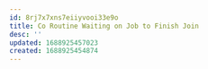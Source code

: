 ```yaml
---
id: 8rj7x7xns7eiiyvooi33e9o
title: Co Routine Waiting on Job to Finish Join
desc: ''
updated: 1688925457023
created: 1688925454874
---
```


